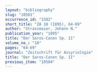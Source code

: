 ```yaml
---
layout: "bibliography"
slug: "10501"
occurrence_id: "3382"
short_title: "ZA 10 (1895), 64-69"
author: "Strassmaier, Johann N."
publication_year: "1895"
title: "Der Saros-Canon Sp. II"
volume_no_: "10"
pages: "64-69"
journal: "Zeitschrift für Assyriologie"
title: "Der Saros-Canon Sp. II"
previous_item: "10504"
---
```

